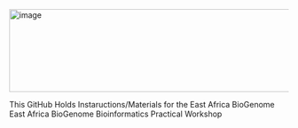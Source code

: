 <img width="867" height="149" alt="image" src="https://github.com/user-attachments/assets/43602f3f-96e9-4b0e-8ce2-5d663305f8f6" />

This GitHub Holds Instaructions/Materials for the East Africa BioGenome East Africa BioGenome Bioinformatics Practical Workshop
